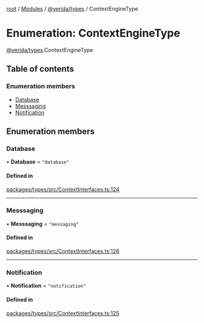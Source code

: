[root](../README.md) / [Modules](../modules.md) / [@verida/types](../modules/verida_types.md) / ContextEngineType

# Enumeration: ContextEngineType

[@verida/types](../modules/verida_types.md).ContextEngineType

## Table of contents

### Enumeration members

- [Database](verida_types.ContextEngineType.md#database)
- [Messsaging](verida_types.ContextEngineType.md#messsaging)
- [Notification](verida_types.ContextEngineType.md#notification)

## Enumeration members

### Database

• **Database** = `"database"`

#### Defined in

[packages/types/src/ContextInterfaces.ts:124](https://github.com/verida/verida-js/blob/5040472/packages/types/src/ContextInterfaces.ts#L124)

___

### Messsaging

• **Messsaging** = `"messaging"`

#### Defined in

[packages/types/src/ContextInterfaces.ts:126](https://github.com/verida/verida-js/blob/5040472/packages/types/src/ContextInterfaces.ts#L126)

___

### Notification

• **Notification** = `"notification"`

#### Defined in

[packages/types/src/ContextInterfaces.ts:125](https://github.com/verida/verida-js/blob/5040472/packages/types/src/ContextInterfaces.ts#L125)
